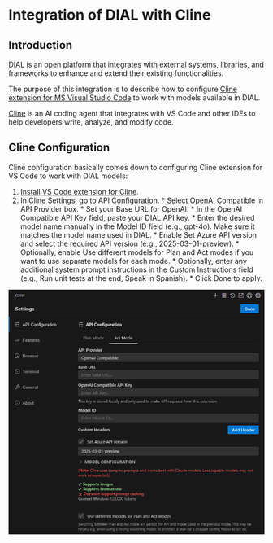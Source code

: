 # Integration of DIAL with Cline

## Introduction

DIAL is an open platform that integrates with external systems, libraries, and frameworks to enhance and extend their existing functionalities.

The purpose of this integration is to describe how to configure [Cline extension for MS Visual Studio Code](https://marketplace.visualstudio.com/items?itemName=saoudrizwan.claude-dev) to work with models available in DIAL. 

[Cline](https://cline.bot/) is an AI coding agent that integrates with VS Code and other IDEs to help developers write, analyze, and modify code.

## Cline Configuration

Cline configuration basically comes down to configuring Cline extension for VS Code to work with DIAL models:

1. [Install VS Code extension for Cline](https://marketplace.visualstudio.com/items?itemName=saoudrizwan.claude-dev).
2. In Cline Settings, go to API Configuration.
        * Select OpenAI Compatible in API Provider box.
        * Set your Base URL for OpenAI.
        * In the OpenAI Compatible API Key field, paste your DIAL API key.
        * Enter the desired model name manually in the Model ID field (e.g., gpt-4o). Make sure it matches the model name used in DIAL.
        * Enable Set Azure API version and select the required API version (e.g., 2025-03-01-preview).
        * Optionally, enable Use different models for Plan and Act modes if you want to use separate models for each mode.
        * Optionally, enter any additional system prompt instructions in the Custom Instructions field (e.g., Run unit tests at the end, Speak in Spanish).
        * Click Done to apply.

![](../img/cline-configuration.png)

